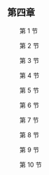 ## 第四章

&emsp;&emsp;第 1 节

&emsp;&emsp;第 2 节

&emsp;&emsp;第 3 节

&emsp;&emsp;第 4 节

&emsp;&emsp;第 5 节

&emsp;&emsp;第 6 节

&emsp;&emsp;第 7 节

&emsp;&emsp;第 8 节

&emsp;&emsp;第 9 节

&emsp;&emsp;第 10 节